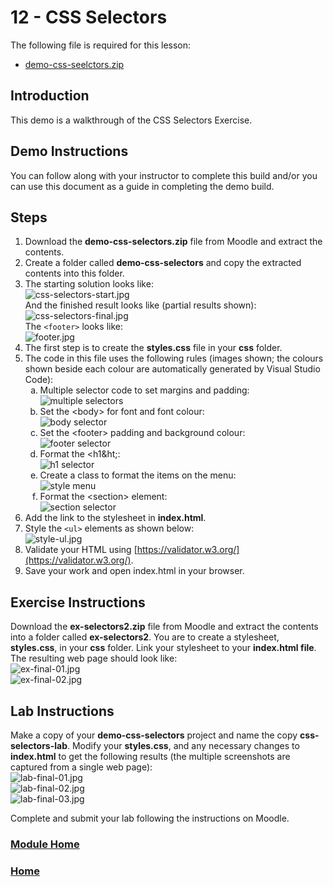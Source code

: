# 12 - CSS Selectors
The following file is required for this lesson:

* [demo-css-seelctors.zip](files/demo-css-seelctors.zip)

## Introduction
This demo is a walkthrough of the CSS Selectors Exercise.

## Demo Instructions
You can follow along with your instructor to complete this build and/or you can use this document as a guide in completing the demo build.

## Steps
1.	Download the **demo-css-selectors.zip** file from Moodle and extract the contents.
2.	Create a folder called **demo-css-selectors** and copy the extracted contents into this folder.
3.	The starting solution looks like:<br>
![css-selectors-start.jpg](files/css-selectors-start.jpg)<br>
And the finished result looks like (partial results shown):<br>
![css-selectors-final.jpg](files/css-selectors-final.jpg)<br>
The `<footer>` looks like:<br>
![footer.jpg](files/footer.jpg)
4.	The first step is to create the **styles.css** file in your **css** folder.
5.	The code in this file uses the following rules (images shown; the colours shown beside each colour are automatically generated by Visual Studio Code):<br>
    <ol type="a">
        <li>Multiple selector code to set margins and padding:<br>
        <img src="files/styles-css-a.jpg" alt="multiple selectors">
        </li>
        <li>Set the &lt;body&gt; for font and font colour:<br>
        <img src="files/styles-css-b.jpg" alt="body selector">
        </li>
        <li>Set the &lt;footer&gt; padding and background colour:<br>
        <img src="files/styles-css-c.jpg" alt="footer selector"></li>
        <li>Format the &lt;h1&ht;:<br>
        <img src="files/styles-css-d.jpg" alt="h1 selector">
        </li>
        <li>Create a class to format the items on the menu:<br>
        <img src="files/styles-css-e.jpg" alt="style menu">
        </li>
        <li>Format the &lt;section&gt; element:<br>
        <img src="files/styles-css-f.jpg" alt="section selector">
        </li>
    </ol>
6.	Add the link to the stylesheet in **index.html**.
7.	Style the `<ul>` elements as shown below:<br>
![style-ul.jpg](files/style-ul.jpg)
8.	Validate your HTML using [https://validator.w3.org/](https://validator.w3.org/).
9.	Save your work and open index.html in your browser.

## Exercise Instructions
Download the **ex-selectors2.zip** file from Moodle and extract the contents into a folder called **ex-selectors2**. You are to create a stylesheet, **styles.css**, in your **css** folder. Link your stylesheet to your **index.html file**. The resulting web page should look like:<br>
![ex-final-01.jpg](files/ex-final-01.jpg)<br>
![ex-final-02.jpg](files/ex-final-02.jpg)

## Lab Instructions
Make a copy of your **demo-css-selectors** project and name the copy **css-selectors-lab**. Modify your **styles.css**, and any necessary changes to **index.html** to get the following results (the multiple screenshots are captured from a single web page):<br>
![lab-final-01.jpg](files/lab-final-01.jpg)<br>
![lab-final-02.jpg](files/lab-final-02.jpg)<br>
![lab-final-03.jpg](files/lab-final-03.jpg)

Complete and submit your lab following the instructions on Moodle.

### [Module Home](../README.md)

### [Home](../../comp1017.md)
